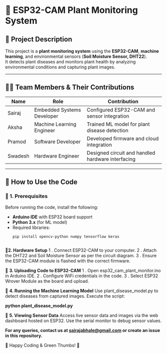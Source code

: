 # 🌱 ESP32-CAM Plant Monitoring System  

## 📖 Project Description  
This project is a **plant monitoring system** using the **ESP32-CAM**, **machine learning**, and environmental sensors (**Soil Moisture Sensor, DHT22**).  
It detects plant diseases and monitors plant health by analyzing environmental conditions and capturing plant images.

---

## 👨‍💻 Team Members & Their Contributions  
| Name         | Role                          | Contribution                                      |
|--------------|-------------------------------|---------------------------------------------------|
|   Sairaj     | Embedded Systems Developer    | Configured ESP32-CAM and sensor integration       |
|   Aksha      | Machine Learning Engineer     | Trained ML model for plant disease detection      |
|   Pramod     | Software Developer            | Developed firmware and cloud integration          |
|   Swadesh    | Hardware Engineer             | Designed circuit and handled hardware interfacing |

---

## 🚀 How to Use the Code  

### **🔹 1. Prerequisites**  
Before running the code, install the following:  
- **Arduino IDE** with ESP32 board support  
- **Python 3.x** (for ML model)  
- Required libraries:  
  ```bash
  pip install opencv-python numpy tensorflow keras



🔹**2. Hardware Setup**
1 . Connect ESP32-CAM to your computer.
2 . Attach the DHT22 and Soil Moisture Sensor as per the circuit diagram.
3 . Ensure the ESP32-CAM module is flashed with the correct firmware.

🔹 **3. Uploading Code to ESP32-CAM**
1 . Open esp32_cam_plant_monitor.ino in Arduino IDE.
2 . Configure WiFi credentials in the code.
3 . Select ESP32 Wrover Module as the board and upload.

🔹 **4. Running the Machine Learning Model**
Use plant_disease_model.py to detect diseases from captured images.
Execute the script:

**python plant_disease_model.py**

🔹 **5. Viewing Sensor Data**
Access live sensor data and images via the web dashboard hosted on ESP32.
Use the serial monitor to debug sensor values.

**For any queries, contact us at sairajabhale@gmail.com or create an issue in this repository.**

🚀 Happy Coding & Green Thumbs! 🌿
